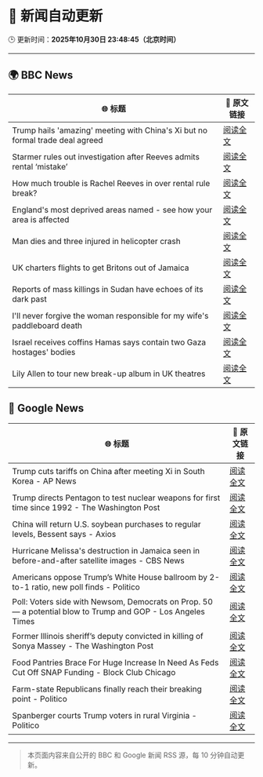 # 🧠 新闻自动更新

🕒 更新时间：**2025年10月30日 23:48:45（北京时间）**

---

## 🌍 BBC News

| 🌐 标题 | 🔗 原文链接 |
|--------|-------------|
| Trump hails 'amazing' meeting with China's Xi but no formal trade deal agreed | [阅读全文](https://www.bbc.com/news/articles/crl25xl1gjpo?at_medium=RSS&at_campaign=rss) |
| Starmer rules out investigation after Reeves admits rental ‘mistake’ | [阅读全文](https://www.bbc.com/news/articles/cd04d0yxnrvo?at_medium=RSS&at_campaign=rss) |
| How much trouble is Rachel Reeves in over rental rule break? | [阅读全文](https://www.bbc.com/news/articles/cvgkvd3jg2no?at_medium=RSS&at_campaign=rss) |
| England's most deprived areas named - see how your area is affected | [阅读全文](https://www.bbc.com/news/articles/cly137089yyo?at_medium=RSS&at_campaign=rss) |
| Man dies and three injured in helicopter crash | [阅读全文](https://www.bbc.com/news/articles/cx203g3j416o?at_medium=RSS&at_campaign=rss) |
| UK charters flights to get Britons out of Jamaica | [阅读全文](https://www.bbc.com/news/articles/cp8yw58w50eo?at_medium=RSS&at_campaign=rss) |
| Reports of mass killings in Sudan have echoes of its dark past | [阅读全文](https://www.bbc.com/news/articles/c20pezegv1zo?at_medium=RSS&at_campaign=rss) |
| I'll never forgive the woman responsible for my wife's paddleboard death | [阅读全文](https://www.bbc.com/news/articles/c9wv8gpneywo?at_medium=RSS&at_campaign=rss) |
| Israel receives coffins Hamas says contain two Gaza hostages' bodies | [阅读全文](https://www.bbc.com/news/articles/c4gj90j2g8jo?at_medium=RSS&at_campaign=rss) |
| Lily Allen to tour new break-up album in UK theatres | [阅读全文](https://www.bbc.com/news/articles/cly91q251ljo?at_medium=RSS&at_campaign=rss) |

## 📰 Google News

| 🌐 标题 | 🔗 原文链接 |
|--------|-------------|
| Trump cuts tariffs on China after meeting Xi in South Korea - AP News | [阅读全文](https://news.google.com/rss/articles/CBMijAFBVV95cUxQbFhKTE9obGI4bzBOa2VkejRidUg4UlpIa2ZnX3Q3V3RMN0F3ajdhdEJ0aDhtT1F1b25zWkRfdEMxRW90cHh5X0lGS01HRWo2Z3NZTVczNURLUy1sblFoVGJnV19QLUlXTEpWeTJFd0FrLWhEWXREODNuN1oybW12NHdjYjNnNV9WSzVaTg?oc=5) |
| Trump directs Pentagon to test nuclear weapons for first time since 1992 - The Washington Post | [阅读全文](https://news.google.com/rss/articles/CBMiggFBVV95cUxQNlZyTTVfLU9sSTJFbHVUZkpESFFFRkt6ek1Lck1LY1MxUVZPRjFQYktGYWxUTHRQUWdITXVfMVJqRGhLSDN2bEJVUjR5YUtLSkhsdjBDaHFZcG05dmFHVGZTRkMxRDRnaXZyaVdCMDd2MWxqcVBrWDRVSlJzZWFPM0F3?oc=5) |
| China will return U.S. soybean purchases to regular levels, Bessent says - Axios | [阅读全文](https://news.google.com/rss/articles/CBMifEFVX3lxTE0yY3NaZEZoTzZnUG5nZHYxTFZnN3FJX2F5OXFKVUZuLWQ1eFBqSWFDXzBnYkpYQy1nUThHMEJaa0lGNDkyaUs1VXVZenRFdFE5bmZQZlNkcVhjWHF6ZUVPODhxdkZ3REk2S3dtRXA2Wl9Fb1J6RzNaQ1VHOUU?oc=5) |
| Hurricane Melissa's destruction in Jamaica seen in before-and-after satellite images - CBS News | [阅读全文](https://news.google.com/rss/articles/CBMijgFBVV95cUxQOVRQamR3N2NGNHlVQWdubVVSNlpNSmpTUlctWTFFc0hCSkZUd1pVMEZiZnI5N2lVVkE0U2NzWm1wdXNUcGgya29kUzNTZm5XazNNTTRxaC1fandLMTUtelM4MzBjaWxVa3gzMUpXSkF5WUhLaVRkeWpFcjh5QWtZbTlkblgydm5OQmRCbEdn0gGTAUFVX3lxTE84VExYdjlFRDZDY1c1ZUZUYlZNVlNjNnZjTG9PdzZNR0JvelRmM09RYmhtVHJHV0MwaXpEbGZNZ21qeGZHMUJlY3RRYUppOE9rTGJneFlPa0NhV0tUclZmbTYyZUtDUzVRYmpWSHNXblk2VUVtOHdlLWhKR2ZOVzhSMGRyUEczOEhHaTBfekpTWHZNYw?oc=5) |
| Americans oppose Trump’s White House ballroom by 2-to-1 ratio, new poll finds - Politico | [阅读全文](https://news.google.com/rss/articles/CBMihgFBVV95cUxQZWNJYmRQaXJzVkZ5eXI2Vm82MEYtbHJzQlZ0eTcya042TW94cDlkaFhyWmxlcUlqV09pRW9hRFdSenJ0V2J1aUpVa2pzUU5SZF8yYVhLN25SUWxLX2JpY2JidjMxc3R1eUlXWHZOOTJnNkNvaVpaTUQ1ck1kbTlEQ29hRzRnUQ?oc=5) |
| Poll: Voters side with Newsom, Democrats on Prop. 50 — a potential blow to Trump and GOP - Los Angeles Times | [阅读全文](https://news.google.com/rss/articles/CBMie0FVX3lxTE5Wckl3a1ItQTJPcG9NaUcxXzhKYnJSTWd2Zmwtcmh0LVd4SjA2LUY2UTRnLUhzTW1iZzRQSDZtRktHcFBlb25IcmhrTjFnTjZvSG9ILUxzMHNoOE1kR3RPTGFCMnl4Zi14UXRYblhlcDRiendfMFh6eGtQdw?oc=5) |
| Former Illinois sheriff’s deputy convicted in killing of Sonya Massey - The Washington Post | [阅读全文](https://news.google.com/rss/articles/CBMihAFBVV95cUxPWHVnSnZrZVBrbTFVX0lwdlNDZVRrd21IQzRFZWRkSTE2c1ZyankwelA4bjBFY3A0b0tnR09KY3diN1M4U3pZVEhoVXVMRy1xdHBaakR5T0VuNy0tSE5vdjBkUml6Q0N2bGFUX1c0V1Qtb0laczdaN3FXOVJ6V3dQbVM0NVo?oc=5) |
| Food Pantries Brace For Huge Increase In Need As Feds Cut Off SNAP Funding - Block Club Chicago | [阅读全文](https://news.google.com/rss/articles/CBMitgFBVV95cUxQT2dPRjA3NTdvNGdTcGwyMXhfWmdzam9mRHpFV2dtYkFCaVdDMEZrTmdmQTJhR21kRVBZaExiRnJuSzFNclZaZXVJVmZfb2ZIMG5TLWtjQ2VVNWx3X3AwX1lxR1BQZF9GcVl5OHVpd2h5Z2c0anNFcm54RFdiaVRESTVLNDZlOHdFbDZiektYSXJ5M09JNTlJaFdHNGhpbjR1UmFVY0ZFNHo1NTA2M09PN0N6ZzJOUQ?oc=5) |
| Farm-state Republicans finally reach their breaking point - Politico | [阅读全文](https://news.google.com/rss/articles/CBMilgFBVV95cUxNNENPZ00zOUphZ2pBNlE1dmNxU3oyblBBNXJVV0kweWtZR3IwM18yR3ZhWmtkd3J1WEtiMlU3dVl3b1BxQ1ZUbjU2NU15cXNQVVpMSDlnOVB0LTE0WUZKZmFNMGJEN2hiMDl6Ylp1ZnpEYlY2RHlaY2NuTW1sYTFHMWUzUmVzRHRVSWlNQndyTlZfYXRmeWc?oc=5) |
| Spanberger courts Trump voters in rural Virginia - Politico | [阅读全文](https://news.google.com/rss/articles/CBMiowFBVV95cUxNTmQwWGlZT2RKVDN0eTBaNERlX1BHZmE4dmstRk5Kb0FkdGtGOTlQQXRKSVRPcjdRb1JIeFZieEZ4M1BIWXgyb1Q3M0hHejhwLUZscUFaSXNvWFM4WmQxdjlBOWVyZDlzZmYwLVlqWGNSVE5oSWRyZWNVTzFCX0tJWnBZYnV4SmRhM2tPeDZyZDRTNkZhYnFvX0JTS0xLTFk4eWd3?oc=5) |

---
> 本页面内容来自公开的 BBC 和 Google 新闻 RSS 源，每 10 分钟自动更新。